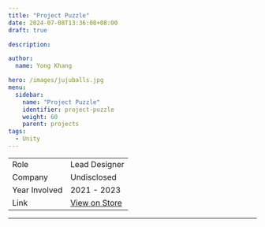 ```yaml
---
title: "Project Puzzle"
date: 2024-07-08T13:36:08+08:00
draft: true

description:

author:
  name: Yong Khang

hero: /images/jujuballs.jpg
menu:
  sidebar:
    name: "Project Puzzle"
    identifier: project-puzzle
    weight: 60
    parent: projects
tags:
  - Unity
---
```


<table style="margin-left: auto; margin-right: auto;">
  <tr><td>Role</td>					<td>Lead Designer</td>
  <tr><td>Company</td>				<td>Undisclosed</td>
  <tr><td>Year Involved</td>		<td>2021 - 2023</td>
  <tr><td>Link</td>		<td><a href="https://example.com">View on Store</a></td>
</table>

---


